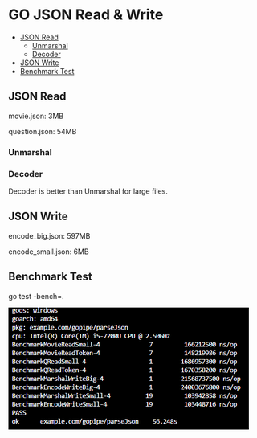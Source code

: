 # GO JSON Read & Write

- [JSON Read](#json-read)
  - [Unmarshal](#unmarshal)
  - [Decoder](#decoder)
- [JSON Write](#json-write)
- [Benchmark Test](#benchmark-test)

## JSON Read

movie.json: 3MB

question.json: 54MB

### Unmarshal

### Decoder

Decoder is better than Unmarshal for large files.

## JSON Write

encode_big.json: 597MB

encode_small.json: 6MB

## Benchmark Test

go test -bench=.

![go_bench.png](doc/go_bench.png)
